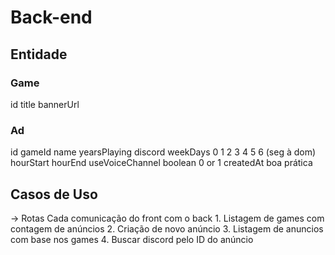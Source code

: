 # Back-end

## Entidade

### Game

id
title
bannerUrl

<!-- CDN (Amazon S3) (Content Delivery Network) -->
### Ad

id
gameId
name
yearsPlaying
discord
weekDays
    0 1 2 3 4 5 6 (seg à dom)
hourStart
hourEnd
useVoiceChannel
    boolean 0 or 1
createdAt
    boa prática

## Casos de Uso
-> Rotas
    Cada comunicação do front com o back
    1. Listagem de games com contagem de anúncios
    2. Criação de novo anúncio
    3. Listagem de anuncios com base nos games
    4. Buscar discord pelo ID do anúncio
